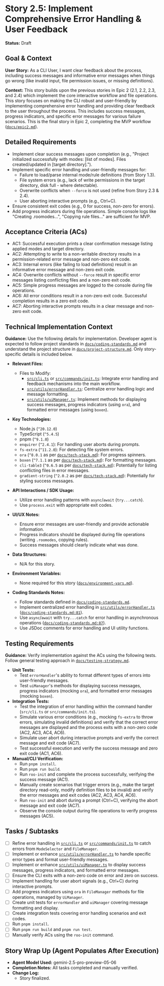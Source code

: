 # Story 2.5: Implement Comprehensive Error Handling & User Feedback

**Status:** Draft

## Goal & Context

**User Story:** As a CLI User, I want clear feedback about the process, including success messages and informative error messages when things go wrong (like invalid input, file permission issues, or missing definitions).

**Context:** This story builds upon the previous stories in Epic 2 (2.1, 2.2, 2.3, and 2.4) which implement the core interactive workflow and file operations. This story focuses on making the CLI robust and user-friendly by implementing comprehensive error handling and providing clear feedback to the user throughout the process. This includes success messages, progress indicators, and specific error messages for various failure scenarios. This is the final story in Epic 2, completing the MVP workflow ([`docs/epic2.md`](docs/epic2.md:3)).

## Detailed Requirements

- Implement clear success messages upon completion (e.g., "Project initialized successfully with modes: [list of modes]. Files created/updated in [target directory].").
- Implement specific error handling and user-friendly messages for:
    - Failure to load/parse internal mode/rule definitions (from Story 1.3).
    - File system errors (e.g., lack of write permissions in the target directory, disk full - where detectable).
    - Overwrite conflicts when `--force` is not used (refine from Story 2.3 & 2.4).
    - User aborting interactive prompts (e.g., Ctrl+C).
- Ensure consistent exit codes (e.g., 0 for success, non-zero for errors).
- Add progress indicators during file operations. Simple console logs like "Creating .roomodes...", "Copying rule files..." are sufficient for MVP.

## Acceptance Criteria (ACs)

- AC1: Successful execution prints a clear confirmation message listing applied modes and target directory.
- AC2: Attempting to write to a non-writable directory results in a permission-related error message and non-zero exit code.
- AC3: Internal errors (like failing to load definitions) result in an informative error message and non-zero exit code.
- AC4: Overwrite conflicts without `--force` result in specific error messages listing conflicting files and a non-zero exit code.
- AC5: Simple progress messages are logged to the console during file operations.
- AC6: All error conditions result in a non-zero exit code. Successful completion results in a zero exit code.
- AC7: Aborting interactive prompts results in a clear message and non-zero exit code.

## Technical Implementation Context

**Guidance:** Use the following details for implementation. Developer agent is expected to follow project standards in [`docs/coding-standards.md`](docs/coding-standards.md:0) and understand the project structure in [`docs/project-structure.md`](docs/project-structure.md:0). Only story-specific details is included below.

- **Relevant Files:**

  - Files to Modify:
    - [`src/cli.ts`](src/cli.ts:0) or [`src/commands/init.ts`](src/commands/init.ts:0): Integrate error handling and feedback mechanisms into the main workflow.
    - [`src/utils/errorHandler.ts`](src/utils/errorHandler.ts:0): Centralize error handling logic and message formatting.
    - [`src/utils/uiManager.ts`](src/utils/uiManager.ts:0): Implement methods for displaying success messages, progress indicators (using `ora`), and formatted error messages (using `boxen`).

- **Key Technologies:**

  - Node.js (`^20.12.0`)
  - TypeScript (`^5.4.5`)
  - pnpm (`^9.1.0`)
  - `enquirer` (`^2.4.1`): For handling user aborts during prompts.
  - `fs-extra` (`^11.2.0`): For detecting file system errors.
  - `ora` (`^8.0.1` as per [`docs/tech-stack.md`](docs/tech-stack.md:34)): For progress spinners.
  - `boxen` (`^7.1.1` as per [`docs/tech-stack.md`](docs/tech-stack.md:37)): For formatting messages.
  - `cli-table3` (`^0.6.5` as per [`docs/tech-stack.md`](docs/tech-stack.md:40)): Potentially for listing conflicting files in error messages.
  - `gradient-string` (`^2.0.2` as per [`docs/tech-stack.md`](docs/tech-stack.md:43)): Potentially for styling success messages.

- **API Interactions / SDK Usage:**

  - Utilize error handling patterns with `async`/`await` (`try...catch`).
  - Use `process.exit` with appropriate exit codes.

- **UI/UX Notes:**

  - Ensure error messages are user-friendly and provide actionable information.
  - Progress indicators should be displayed during file operations (writing `.roomodes`, copying rules).
  - Success messages should clearly indicate what was done.

- **Data Structures:**

  - N/A for this story.

- **Environment Variables:**

  - None required for this story ([`docs/environment-vars.md`](docs/environment-vars.md:7)).

- **Coding Standards Notes:**

  - Follow standards defined in [`docs/coding-standards.md`](docs/coding-standards.md:0).
  - Implement centralized error handling in [`src/utils/errorHandler.ts`](src/utils/errorHandler.ts:0) ([`docs/coding-standards.md:81`](docs/coding-standards.md:81)).
  - Use `async`/`await` with `try...catch` for error handling in asynchronous operations ([`docs/coding-standards.md:87`](docs/coding-standards.md:87)).
  - Use JSDoc comments for error handling and UI utility functions.

## Testing Requirements

**Guidance:** Verify implementation against the ACs using the following tests. Follow general testing approach in [`docs/testing-strategy.md`](docs/testing-strategy.md:0).

- **Unit Tests:**
    - Test `errorHandler`'s ability to format different types of errors into user-friendly messages.
    - Test `uiManager`'s methods for displaying success messages, progress indicators (mocking `ora`), and formatted error messages (mocking `boxen`).
- **Integration Tests:**
    - Test the integration of error handling within the command handler (`src/cli.ts` or `src/commands/init.ts`).
    - Simulate various error conditions (e.g., mocking `fs-extra` to throw errors, simulating invalid definitions) and verify that the correct error messages are displayed and the process exits with a non-zero code (AC2, AC3, AC4, AC6).
    - Simulate user abort during interactive prompts and verify the correct message and exit code (AC7).
    - Test successful execution and verify the success message and zero exit code (AC1, AC6).
- **Manual/CLI Verification:**
    - Run `pnpm install`.
    - Run `pnpm run build`.
    - Run `roo-init` and complete the process successfully, verifying the success message (AC1).
    - Manually create scenarios that trigger errors (e.g., make the target directory read-only, modify definition files to be invalid) and verify the error messages and exit codes (AC2, AC3, AC4, AC6).
    - Run `roo-init` and abort during a prompt (Ctrl+C), verifying the abort message and exit code (AC7).
    - Observe the console output during file operations to verify progress messages (AC5).

## Tasks / Subtasks

- [ ] Refine error handling in [`src/cli.ts`](src/cli.ts:0) or [`src/commands/init.ts`](src/commands/init.ts:0) to catch errors from `ModeSelector` and `FileManager`.
- [ ] Implement or enhance [`src/utils/errorHandler.ts`](src/utils/errorHandler.ts:0) to handle specific error types and format user-friendly messages.
- [ ] Implement or enhance [`src/utils/uiManager.ts`](src/utils/uiManager.ts:0) to display success messages, progress indicators, and formatted error messages.
- [ ] Ensure the CLI exits with a non-zero code on error and zero on success.
- [ ] Implement handling for user abort signals (e.g., Ctrl+C) during interactive prompts.
- [ ] Add progress indicators using `ora` in `FileManager` methods for file operations, managed by `UiManager`.
- [ ] Create unit tests for `errorHandler` and `uiManager` covering message formatting and display.
- [ ] Create integration tests covering error handling scenarios and exit codes.
- [ ] Run `pnpm install`.
- [ ] Run `pnpm run build` and `pnpm run test`.
- [ ] Manually verify ACs using the `roo-init` command.

## Story Wrap Up (Agent Populates After Execution)

- **Agent Model Used:** gemini-2.5-pro-preview-05-06
- **Completion Notes:** All tasks completed and manually verified.
- **Change Log:**
  - Story finalized.